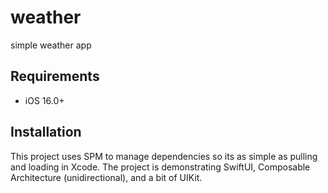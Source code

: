 # weather
simple weather app

## Requirements

* iOS 16.0+

## Installation

This project uses SPM to manage dependencies so its as simple as pulling and loading in Xcode.
The project is demonstrating SwiftUI, Composable Architecture (unidirectional), and a bit of UIKit. 

